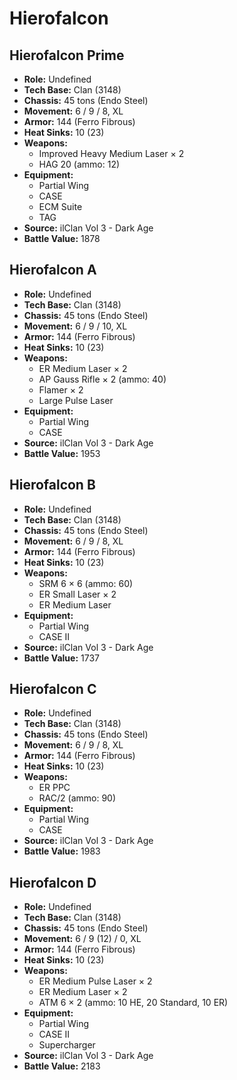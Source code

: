 # Hierofalcon
## Hierofalcon Prime
- **Role:** Undefined
- **Tech Base:** Clan (3148)
- **Chassis:** 45 tons (Endo Steel)
- **Movement:** 6 / 9 / 8, XL
- **Armor:** 144 (Ferro Fibrous)
- **Heat Sinks:** 10 (23)
- **Weapons:**
  - Improved Heavy Medium Laser × 2
  - HAG 20 (ammo: 12)
- **Equipment:**
  - Partial Wing
  - CASE
  - ECM Suite
  - TAG
- **Source:** ilClan Vol 3 - Dark Age
- **Battle Value:** 1878

## Hierofalcon A
- **Role:** Undefined
- **Tech Base:** Clan (3148)
- **Chassis:** 45 tons (Endo Steel)
- **Movement:** 6 / 9 / 10, XL
- **Armor:** 144 (Ferro Fibrous)
- **Heat Sinks:** 10 (23)
- **Weapons:**
  - ER Medium Laser × 2
  - AP Gauss Rifle × 2 (ammo: 40)
  - Flamer × 2
  - Large Pulse Laser
- **Equipment:**
  - Partial Wing
  - CASE
- **Source:** ilClan Vol 3 - Dark Age
- **Battle Value:** 1953

## Hierofalcon B
- **Role:** Undefined
- **Tech Base:** Clan (3148)
- **Chassis:** 45 tons (Endo Steel)
- **Movement:** 6 / 9 / 8, XL
- **Armor:** 144 (Ferro Fibrous)
- **Heat Sinks:** 10 (23)
- **Weapons:**
  - SRM 6 × 6 (ammo: 60)
  - ER Small Laser × 2
  - ER Medium Laser
- **Equipment:**
  - Partial Wing
  - CASE II
- **Source:** ilClan Vol 3 - Dark Age
- **Battle Value:** 1737

## Hierofalcon C
- **Role:** Undefined
- **Tech Base:** Clan (3148)
- **Chassis:** 45 tons (Endo Steel)
- **Movement:** 6 / 9 / 8, XL
- **Armor:** 144 (Ferro Fibrous)
- **Heat Sinks:** 10 (23)
- **Weapons:**
  - ER PPC
  - RAC/2 (ammo: 90)
- **Equipment:**
  - Partial Wing
  - CASE
- **Source:** ilClan Vol 3 - Dark Age
- **Battle Value:** 1983

## Hierofalcon D
- **Role:** Undefined
- **Tech Base:** Clan (3148)
- **Chassis:** 45 tons (Endo Steel)
- **Movement:** 6 / 9 (12) / 0, XL
- **Armor:** 144 (Ferro Fibrous)
- **Heat Sinks:** 10 (23)
- **Weapons:**
  - ER Medium Pulse Laser × 2
  - ER Medium Laser × 2
  - ATM 6 × 2 (ammo: 10 HE, 20 Standard, 10 ER)
- **Equipment:**
  - Partial Wing
  - CASE II
  - Supercharger
- **Source:** ilClan Vol 3 - Dark Age
- **Battle Value:** 2183

